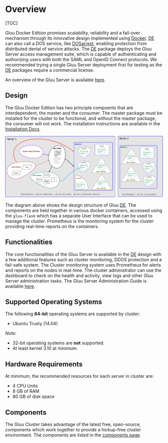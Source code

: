 # Overview

[TOC]

Gluu Docker Edition promises scalability, reliability and a fail-over mechanism through its innovative design implemented using [Docker](https://www.docker.com/). [DE][de] can also call a DOS service, like [DOSarrest](http://www.dosarrest.com/), enabling protection from distributed denial of service attacks.
The [DE][de] package deploys the Gluu Server access management suite, which is capable of authenticating and authorizing users with both the SAML and OpenID Connect protocols. We recommended trying a single Gluu Server deployment first for testing as the [DE][de] packages require a commercial license.

An overview of the Gluu Server is available [here](http://www.gluu.org/docs/admin-guide/getting-started/).

## Design

The Gluu Docker Edition has two principle compoents that are interdependent, the master and the consumer.
The master package must be installed for the cluster to be functional, and without the master package, the consumer will not work.
The installation instructions are available in the [Installation Docs](../installation/).

![image](../../img/gluu-cluster-overview.png)

The diagram above shows the design structure of Gluu [DE][de]. The components are held together in various docker containers, accessed using the `gluu-flask` which has a separate User Interface that can be used to manage the cluster. Prometheus is the monitoring system for the cluster providing real-time reports on the containers.

## Functionalities

The core functionalities of the Gluu Server is available in the [DE][de] design with a few additional features such as cluster monitoring, DDOS protection and a fail-safe system.
The Cluster monitoring system uses Prometheus for alerts and reports on the nodes in real-time.
The cluster administrator can use the dashboard to check on the health and activity, view logs and other Gluu Server administration tasks. The Gluu Server Administration Guide is available [here](http://www.gluu.org/docs/admin-guide/introduction/).

## Supported Operating Systems

The following __64-bit__ operating systems are supported by cluster:

* Ubuntu Trusty (14.04)

_Note_:

* 32-bit operating systems are __not__ supported.
* At least kernel 3.10 at minimum.

## Hardware Requirements

At minimum, the recommended resources for each server in cluster are:

* 4 CPU Units
* 8 GB of RAM
* 80 GB of disk space

## Components

The Gluu Cluster takes advantage of the latest free, open-source, components which work together to provide a hickup-free cluster environment.
The components are listed in the [components page](../components/#components).

[de]: http://docker.com "Docker Edition"

